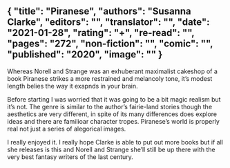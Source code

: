 {
 "title": "Piranese",
 "authors": "Susanna Clarke",
 "editors": "",
 "translator": "",
 "date": "2021-01-28",
 "rating": "+",
 "re-read": "",
 "pages": "272",
 "non-fiction": "",
 "comic": "",
 "published": "2020",
 "image": ""
}
---

Whereas Norell and Strange was an exhuberant maximalist cakeshop of a book Piranese strikes a more restrained and melancoly tone, it’s modest length belies the way it exapnds in your brain.

Before starting I was worried that it was going to be a bit magic realism but it’s not. The genre is similar to the author’s fairie-land stories though the aesthetics are very different, in spite of its many differences does explore ideas and there are familioar character tropes. Piranese’s world is properly real not just a series of alegorical images.

I really enjoyed it. I really hope Clarke is able to put out more books but if all she releases is this and Norell and Strange she’ll still be up there with the very best fantasy writers of the last century.